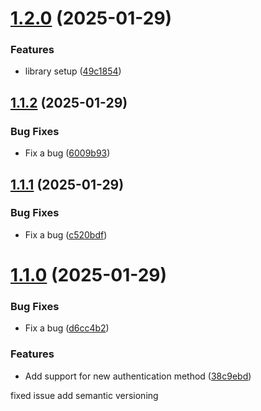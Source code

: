 # [1.2.0](https://github.com/msaadart/angular-lib-packages/compare/v1.1.2...v1.2.0) (2025-01-29)


### Features

* library setup ([49c1854](https://github.com/msaadart/angular-lib-packages/commit/49c18540f5380ebe69de6be0b39b305d362bf8ba))

## [1.1.2](https://github.com/msaadart/angular-lib-packages/compare/v1.1.1...v1.1.2) (2025-01-29)


### Bug Fixes

* Fix a bug ([6009b93](https://github.com/msaadart/angular-lib-packages/commit/6009b9365066bc1edd43777dceacfc36ca1c13cd))

## [1.1.1](https://github.com/msaadart/angular-lib-packages/compare/v1.1.0...v1.1.1) (2025-01-29)


### Bug Fixes

* Fix a bug ([c520bdf](https://github.com/msaadart/angular-lib-packages/commit/c520bdf5864fd76e221a7f65dfa0c39beeccd553))

# [1.1.0](https://github.com/msaadart/angular-lib-packages/compare/v1.0.0...v1.1.0) (2025-01-29)


### Bug Fixes

* Fix a bug ([d6cc4b2](https://github.com/msaadart/angular-lib-packages/commit/d6cc4b27cd423fd32abf42c6b5e4deb95da7961d))


### Features

* Add support for new authentication method ([38c9ebd](https://github.com/msaadart/angular-lib-packages/commit/38c9ebda07ba33aa86095458baed7a35b874e4d0))

fixed issue add semantic versioning
